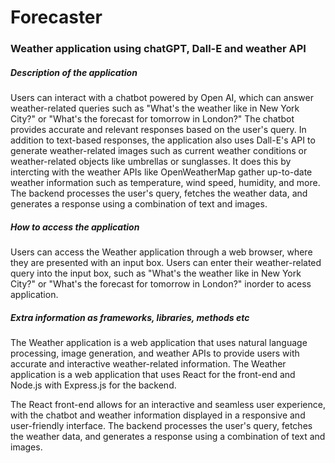 # Forecaster

### Weather application using chatGPT, Dall-E and weather API

##### Description of the application

Users can interact with a chatbot powered by Open AI, which can answer weather-related queries such as "What's the weather like in New York City?" or "What's the forecast for tomorrow in London?" The chatbot provides accurate and relevant responses based on the user's query. In addition to text-based responses, the application also uses Dall-E's API to generate weather-related images such as current weather conditions or weather-related objects like umbrellas or sunglasses. It does this by intercting with the weather APIs like OpenWeatherMap gather up-to-date weather information such as temperature, wind speed, humidity, and more. The backend processes the user's query, fetches the weather data, and generates a response using a combination of text and images.

##### How to access the application

Users can access the Weather application through a web browser, where they are presented with an input box. Users can enter their weather-related query into the input box, such as "What's the weather like in New York City?" or "What's the forecast for tomorrow in London?" inorder to acess application. 

##### Extra information as frameworks, libraries, methods etc

The Weather application is a web application that uses natural language processing, image generation, and weather APIs to provide users with accurate and interactive weather-related information. The Weather application is a web application that uses React for the front-end and Node.js with Express.js for the backend. 

The React front-end allows for an interactive and seamless user experience, with the chatbot and weather information displayed in a responsive and user-friendly interface. The backend processes the user's query, fetches the weather data, and generates a response using a combination of text and images.
